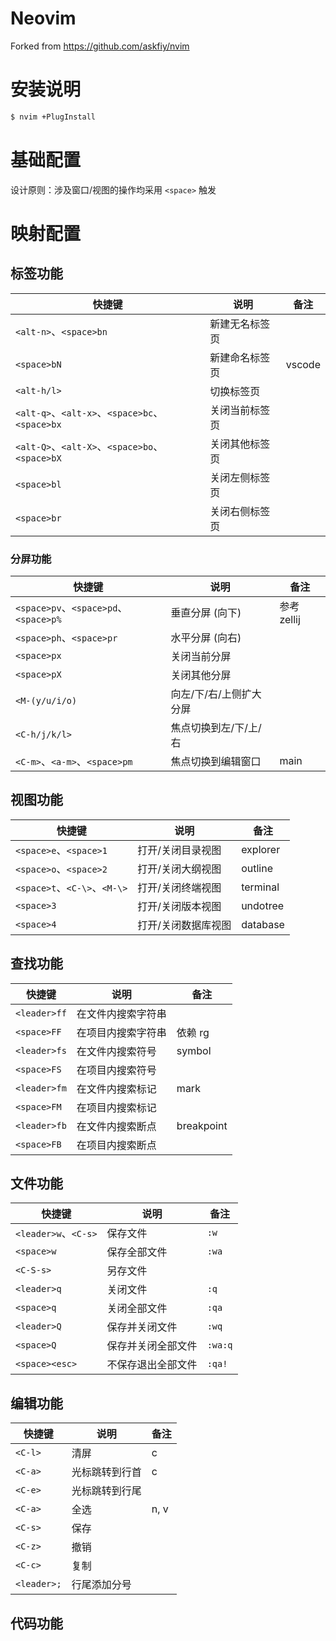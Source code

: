 # Neovim

Forked from https://github.com/askfiy/nvim



# 安装说明

```bash
$ nvim +PlugInstall
```



# 基础配置

设计原则：涉及窗口/视图的操作均采用 `<space>` 触发



# 映射配置

## 标签功能

| 快捷键                                         | 说明           | 备注   |
| ---------------------------------------------- | -------------- | ------ |
| `<alt-n>`、`<space>bn`                         | 新建无名标签页 |        |
| `<space>bN`                                    | 新建命名标签页 | vscode |
| `<alt-h/l>`                                    | 切换标签页     |        |
| `<alt-q>`、`<alt-x>`、`<space>bc`、`<space>bx` | 关闭当前标签页 |        |
| `<alt-Q>`、`<alt-X>`、`<space>bo`、`<space>bX` | 关闭其他标签页 |        |
| `<space>bl`                                    | 关闭左侧标签页 |        |
| `<space>br`                                    | 关闭右侧标签页 |        |

### 分屏功能

| 快捷键                                | 说明                    | 备注        |
| ------------------------------------- | ----------------------- | ----------- |
| `<space>pv`、`<space>pd`、`<space>p%` | 垂直分屏 (向下)         | 参考 zellij |
| `<space>ph`、`<space>pr`              | 水平分屏 (向右)         |             |
| `<space>px`                           | 关闭当前分屏            |             |
| `<space>pX`                           | 关闭其他分屏            |             |
| `<M-(y/u/i/o)`                        | 向左/下/右/上侧扩大分屏 |             |
| `<C-h/j/k/l>`                         | 焦点切换到左/下/上/右   |             |
| `<C-m>`、`<a-m>`、`<space>pm`         | 焦点切换到编辑窗口      | main        |



## 视图功能

| 快捷键                       | 说明                | 备注     |
| ---------------------------- | ------------------- | -------- |
| `<space>e`、`<space>1`       | 打开/关闭目录视图   | explorer |
| `<space>o`、`<space>2`       | 打开/关闭大纲视图   | outline  |
| `<space>t`、`<C-\>`、`<M-\>` | 打开/关闭终端视图   | terminal |
| `<space>3`                   | 打开/关闭版本视图   | undotree |
| `<space>4`                   | 打开/关闭数据库视图 | database |

## 查找功能

| 快捷键       | 说明               | 备注       |
| ------------ | ------------------ | ---------- |
| `<leader>ff` | 在文件内搜索字符串 |            |
| `<space>FF`  | 在项目内搜索字符串 | 依赖 rg    |
| `<leader>fs` | 在文件内搜索符号   | symbol     |
| `<space>FS`  | 在项目内搜索符号   |            |
| `<leader>fm` | 在文件内搜索标记   | mark       |
| `<space>FM`  | 在项目内搜索标记   |            |
| `<leader>fb` | 在文件内搜索断点   | breakpoint |
| `<space>FB`  | 在项目内搜索断点   |            |

## 文件功能

| 快捷键               | 说明               | 备注    |
| -------------------- | ------------------ | ------- |
| `<leader>w`、`<C-s>` | 保存文件           | `:w`    |
| `<space>w`           | 保存全部文件       | `:wa`   |
| `<C-S-s>`            | 另存文件           |         |
| `<leader>q`          | 关闭文件           | `:q`    |
| `<space>q`           | 关闭全部文件       | `:qa`   |
| `<leader>Q`          | 保存并关闭文件     | `:wq`   |
| `<space>Q`           | 保存并关闭全部文件 | `:wa:q` |
| `<space><esc>`       | 不保存退出全部文件 | `:qa!`  |



## 编辑功能

| 快捷键      | 说明           | 备注 |
| ----------- | -------------- | ---- |
| `<C-l>`     | 清屏           | c    |
| `<C-a>`     | 光标跳转到行首 | c    |
| `<C-e>`     | 光标跳转到行尾 |      |
| `<C-a>`     | 全选           | n, v |
| `<C-s>`     | 保存           |      |
| `<C-z>`     | 撤销           |      |
| `<C-c>`     | 复制           |      |
| `<leader>;` | 行尾添加分号   |      |



## 代码功能